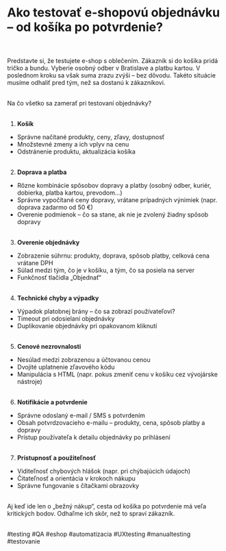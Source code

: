 # Ako testovať e-shopovú objednávku – od košíka po potvrdenie?<br><br>

Predstavte si, že testujete e-shop s oblečením. Zákazník si do košíka pridá tričko a bundu. Vyberie osobný odber v Bratislave a platbu kartou. V poslednom kroku sa však suma zrazu zvýši – bez dôvodu. Takéto situácie musíme odhaliť pred tým, než sa dostanú k zákazníkovi.<br><br>

Na čo všetko sa zamerať pri testovaní objednávky?<br><br>

1. **Košík**<br>
- Správne načítané produkty, ceny, zľavy, dostupnosť<br>
- Množstevné zmeny a ich vplyv na cenu<br>
- Odstránenie produktu, aktualizácia košíka<br><br>

2. **Doprava a platba**<br>
- Rôzne kombinácie spôsobov dopravy a platby (osobný odber, kuriér, dobierka, platba kartou, prevodom...)<br>
- Správne vypočítané ceny dopravy, vrátane prípadných výnimiek (napr. doprava zadarmo od 50 €)<br>
- Overenie podmienok – čo sa stane, ak nie je zvolený žiadny spôsob dopravy<br><br>

3. **Overenie objednávky**<br>
- Zobrazenie súhrnu: produkty, doprava, spôsob platby, celková cena vrátane DPH<br>
- Súlad medzi tým, čo je v košíku, a tým, čo sa posiela na server<br>
- Funkčnosť tlačidla „Objednať“<br><br>

4. **Technické chyby a výpadky**<br>
- Výpadok platobnej brány – čo sa zobrazí používateľovi?<br>
- Timeout pri odosielaní objednávky<br>
- Duplikovanie objednávky pri opakovanom kliknutí<br><br>

5. **Cenové nezrovnalosti**<br>
- Nesúlad medzi zobrazenou a účtovanou cenou<br>
- Dvojité uplatnenie zľavového kódu<br>
- Manipulácia s HTML (napr. pokus zmeniť cenu v košíku cez vývojárske nástroje)<br><br>

6. **Notifikácie a potvrdenie**<br>
- Správne odoslaný e-mail / SMS s potvrdením<br>
- Obsah potvrdzovacieho e-mailu – produkty, cena, spôsob platby a dopravy<br>
- Prístup používateľa k detailu objednávky po prihlásení<br><br>

7. **Prístupnosť a použiteľnosť**<br>
- Viditeľnosť chybových hlášok (napr. pri chýbajúcich údajoch)<br>
- Čitateľnosť a orientácia v krokoch nákupu<br>
- Správne fungovanie s čítačkami obrazovky<br><br>

Aj keď ide len o „bežný nákup“, cesta od košíka po potvrdenie má veľa kritických bodov. Odhaľme ich skôr, než to spraví zákazník.<br><br>

#testing #QA #eshop #automatizacia #UXtesting #manualtesting #testovanie



